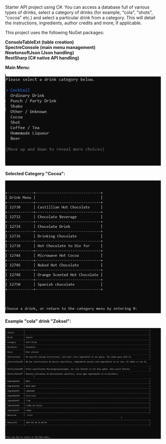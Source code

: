 Starter API project using C#. You can access a database full of various types of drinks, 
select a category of drinks (for example, "cola", "shots", "cocoa" etc.) and select a particular drink from a category.
This will detail the instructions, ingredients, author credits and more, if applicable.

This project uses the following NuGet packages:

**ConsoleTableExt (table creation)** <br/>
**SpectreConsole (main menu management)** <br/>
**NewtonsoftJson (Json handling)** <br/>
**RestSharp (C# native API handling)**

**Main Menu:**

![alt text](https://github.com/geicoandsonic/CodeReviews.Console.Drinks/blob/main/DrinksMainMenu.PNG)

**Selected Category "Cocoa":**

![alt text](https://github.com/geicoandsonic/CodeReviews.Console.Drinks/blob/main/CocoaDrinks.PNG)

**Example "cola" drink "Zoksel":**

![alt text](https://github.com/geicoandsonic/CodeReviews.Console.Drinks/blob/main/ColaExample.PNG)
